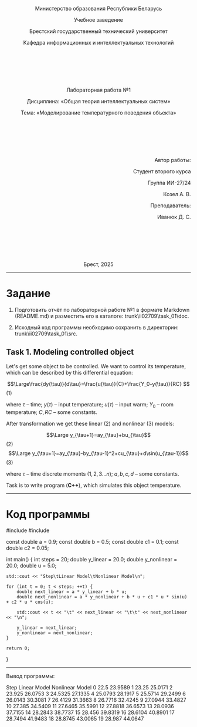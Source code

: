 <p align="center">Министерство образования Республики Беларусь</p>
<p align="center">Учебное заведение</p>
<p align="center">Брестский государственный технический университет</p>
<p align="center">Кафедра информационных и интеллектуальных технологий</p>
<div style="margin-bottom: 8em;"></div>
<p align="center">Лабораторная работа №1</p>
<p align="center">Дисциплина: «Общая теория интеллектуальных систем»</p>
<p align="center">Тема: «Моделирование температурного поведения объекта»</p>
<div style="margin-bottom: 8em;"></div>
<p align="right">Автор работы:</p>
<p align="right">Студент второго курса</p>
<p align="right">Группа ИИ-27/24</p>
<p align="right">Козел А. В.</p>
<p align="right">Преподаватель:</p>
<p align="right">Иванюк Д. С.</p>
<div style="margin-bottom: 8em;"></div>
<p align="center">Брест, 2025</p>

---

# Задание #
1. Подготовить отчёт по лабораторной работе №1 в формате Markdown (README.md) и разместить его в каталоге: trunk\ii02709\task_01\doc.

2. Исходный код программы необходимо сохранить в директории: trunk\ii02709\task_01\src.

## Task 1. Modeling controlled object ##
Let's get some object to be controlled. We want to control its temperature, which can be described by this differential equation:

$$\Large\frac{dy(\tau)}{d\tau}=\frac{u(\tau)}{C}+\frac{Y_0-y(\tau)}{RC} $$ (1)

where $\tau$ – time; $y(\tau)$ – input temperature; $u(\tau)$ – input warm; $Y_0$ – room temperature; $C,RC$ – some constants.

After transformation we get these linear (2) and nonlinear (3) models:

$$\Large y_{\tau+1}=ay_{\tau}+bu_{\tau}$$ (2)
$$\Large y_{\tau+1}=ay_{\tau}-by_{\tau-1}^2+cu_{\tau}+d\sin(u_{\tau-1})$$ (3)

where $\tau$ – time discrete moments ($1,2,3{\dots}n$); $a,b,c,d$ – some constants.

Task is to write program (**С++**), which simulates this object temperature.

---

# Код программы #

#include <iostream>
#include <cmath>

const double a = 0.9;
const double b = 0.5;
const double c1 = 0.1;
const double c2 = 0.05;

int main() {
    int steps = 20;
    double y_linear = 20.0;
    double y_nonlinear = 20.0;
    double u = 5.0;

    std::cout << "Step\tLinear Model\tNonlinear Model\n";

    for (int t = 0; t < steps; ++t) {
        double next_linear = a * y_linear + b * u;
        double next_nonlinear = a * y_nonlinear + b * u + c1 * u * sin(u) + c2 * u * cos(u);

        std::cout << t << "\t" << next_linear << "\t\t" << next_nonlinear << "\n";

        y_linear = next_linear;
        y_nonlinear = next_nonlinear;
    }

    return 0;
}

---

Вывод программы: 

Step    Linear Model    Nonlinear Model
0   22.5        23.9589
1   23.25       25.0171
2   23.925      26.0753
3   24.5325     27.1335
4   25.0793     28.1917
5   25.5714     29.2499
6   26.0143     30.3081
7   26.4129     31.3663
8   26.7716     32.4245
9   27.0944     33.4827
10  27.385      34.5409
11  27.6465     35.5991
12  27.8818     36.6573
13  28.0936     37.7155
14  28.2843     38.7737
15  28.456      39.8319
16  28.6104     40.8901
17  28.7494     41.9483
18  28.8745     43.0065
19  28.987      44.0647